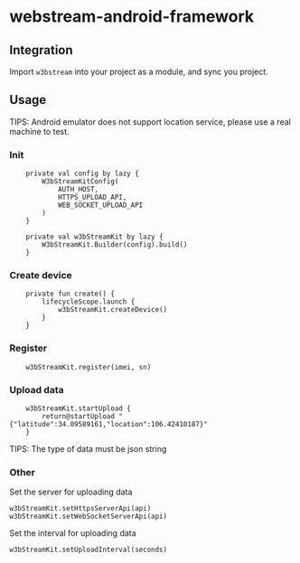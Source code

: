 # webstream-android-framework

## Integration
Import `w3bstream` into your project as a module, and sync you project.


## Usage
TIPS: Android emulator does not support location service, please use a real machine to test.

### Init

```
    private val config by lazy {
        W3bStreamKitConfig(
            AUTH_HOST,
            HTTPS_UPLOAD_API,
            WEB_SOCKET_UPLOAD_API
        )
    }

    private val w3bStreamKit by lazy {
        W3bStreamKit.Builder(config).build()
    }
```


### Create device
```
    private fun create() {
        lifecycleScope.launch {
            w3bStreamKit.createDevice()
        }
    }

```

### Register
```
    w3bStreamKit.register(imei, sn)
```

### Upload data
```
    w3bStreamKit.startUpload {
        return@startUpload "{"latitude":34.09589161,"location":106.42410187}"
    }
```
TIPS: The type of data must be json string

### Other
Set the server for uploading data
```
w3bStreamKit.setHttpsServerApi(api)
w3bStreamKit.setWebSocketServerApi(api)
```

Set the interval for uploading data
```
w3bStreamKit.setUploadInterval(seconds)
```
